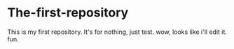 # The-first-repository
This is my first repository. It's for nothing, just test. 
wow, looks like i'll edit it. fun. 
